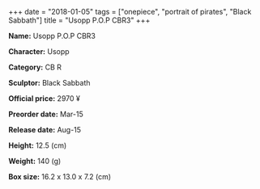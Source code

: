 +++
date = "2018-01-05"
tags = ["onepiece", "portrait of pirates", "Black Sabbath"]
title = "Usopp P.O.P CBR3"
+++

**Name:** Usopp P.O.P CBR3

**Character:** Usopp

**Category:** CB  R 

**Sculptor:** Black Sabbath

**Official price:** 2970 ¥

**Preorder date:** Mar-15

**Release date:** Aug-15

**Height:** 12.5 (cm)

**Weight:** 140 (g)

**Box size:** 16.2 x 13.0 x 7.2 (cm)


